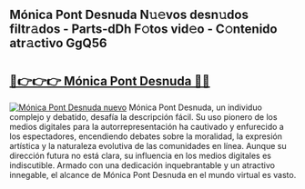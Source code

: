 ## Mónica Pont Desnuda N𝚞𝚎vos desn𝚞dos filtr𝚊dos - Parts-dDh F𝚘tos vid𝚎o - C𝚘ntenido atr𝚊ctivo GgQ56

# <h2><a href="http://mb8mc4.tromn.icu/?c=M%c3%b3nica+Pont+Desnuda">🔗👉👉👉 Mónica Pont Desnuda 🔗🔗</a></h2>

[![Mónica Pont Desnuda nuevo](https://i.imgur.com/pEAQMta.gif)](http://mb8mc4.tromn.icu/?c=M%c3%b3nica+Pont+Desnuda)
Mónica Pont Desnuda, un individuo complejo y debatido, desafía la descripción fácil. Su uso pionero de los medios digitales para la autorrepresentación ha cautivado y enfurecido a los espectadores, encendiendo debates sobre la moralidad, la expresión artística y la naturaleza evolutiva de las comunidades en línea. Aunque su dirección futura no está clara, su influencia en los medios digitales es indiscutible. Armado con una dedicación inquebrantable y un atractivo innegable, el alcance de Mónica Pont Desnuda en el mundo virtual es vasto.

